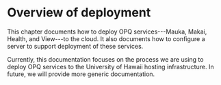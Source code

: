 # Overview of deployment

This chapter documents how to deploy OPQ services---Mauka, Makai, Health, and View---to the cloud. It also documents how to configure a server to support deployment of these services. 

Currently, this documentation focuses on the process we are using to deploy OPQ services to the University of Hawaii hosting infrastructure. In future, we will provide more generic documentation. 